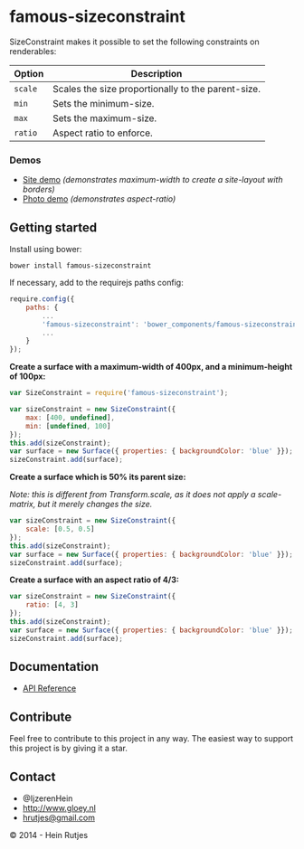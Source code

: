 famous-sizeconstraint
==========

SizeConstraint makes it possible to set the following constraints on renderables:

|Option|Description|
|--------|-----------|
|```scale```|Scales the size proportionally to the parent-size.
|```min```|Sets the minimum-size.|
|```max```|Sets the maximum-size.|
|```ratio```|Aspect ratio to enforce.|

### Demos

- [Site demo](https://rawgit.com/IjzerenHein/famous-sizeconstraint/master/examples/site/index.html) *(demonstrates maximum-width to create a site-layout with borders)*
- [Photo demo](https://rawgit.com/IjzerenHein/famous-sizeconstraint/master/examples/photo/index.html) *(demonstrates aspect-ratio)*

## Getting started

Install using bower:

	bower install famous-sizeconstraint

If necessary, add to the requirejs paths config:

```javascript
require.config({
    paths: {
        ...
        'famous-sizeconstraint': 'bower_components/famous-sizeconstraint/SizeConstraint',
        ...
    }
});
```

**Create a surface with a maximum-width of 400px, and a minimum-height of 100px:**

```javascript
var SizeConstraint = require('famous-sizeconstraint');

var sizeConstraint = new SizeConstraint({
    max: [400, undefined],
    min: [undefined, 100]
});
this.add(sizeConstraint);
var surface = new Surface({ properties: { backgroundColor: 'blue' }});
sizeConstraint.add(surface);
```

**Create a surface which is 50% its parent size:**

*Note: this is different from Transform.scale, as it does not apply a scale-matrix, but it merely changes the size.*

```javascript
var sizeConstraint = new SizeConstraint({
    scale: [0.5, 0.5]
});
this.add(sizeConstraint);
var surface = new Surface({ properties: { backgroundColor: 'blue' }});
sizeConstraint.add(surface);
```

**Create a surface with an aspect ratio of 4/3:**

```javascript
var sizeConstraint = new SizeConstraint({
    ratio: [4, 3]
});
this.add(sizeConstraint);
var surface = new Surface({ properties: { backgroundColor: 'blue' }});
sizeConstraint.add(surface);
```

## Documentation

* [API Reference](docs/SizeConstraint.md)

## Contribute

Feel free to contribute to this project in any way. The easiest way to support this project is by giving it a star.

## Contact
- 	@IjzerenHein
- 	http://www.gloey.nl
- 	hrutjes@gmail.com

© 2014 - Hein Rutjes
